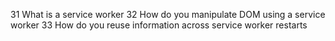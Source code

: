 31	What is a service worker
32	How do you manipulate DOM using a service worker
33	How do you reuse information across service worker restarts